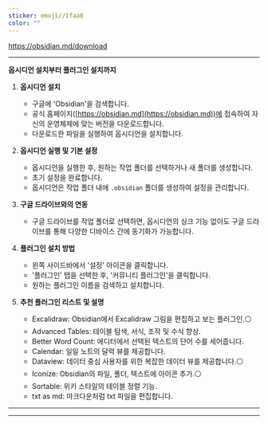 ```yaml
---
sticker: emoji//1faa8
color: ""
---
```

https://obsidian.md/download

---

**옵시디언 설치부터 플러그인 설치까지**

1. **옵시디언 설치**
   - 구글에 'Obsidian'을 검색합니다.
   - 공식 홈페이지([https://obsidian.md](https://obsidian.md))에 접속하여 자신의 운영체제에 맞는 버전을 다운로드합니다.
   - 다운로드한 파일을 실행하여 옵시디언을 설치합니다.

2. **옵시디언 실행 및 기본 설정**
   - 옵시디언을 실행한 후, 원하는 작업 폴더를 선택하거나 새 폴더를 생성합니다.
   - 초기 설정을 완료합니다.
   - 옵시디언은 작업 폴더 내에 `.obsidian` 폴더를 생성하여 설정을 관리합니다.

3. **구글 드라이브와의 연동**
   - 구글 드라이브를 작업 폴더로 선택하면, 옵시디언의 싱크 기능 없이도 구글 드라이브를 통해 다양한 디바이스 간에 동기화가 가능합니다.

4. **플러그인 설치 방법**
   - 왼쪽 사이드바에서 '설정' 아이콘을 클릭합니다.
   - '플러그인' 탭을 선택한 후, '커뮤니티 플러그인'을 클릭합니다.
   - 원하는 플러그인 이름을 검색하고 설치합니다.

5. **추천 플러그인 리스트 및 설명**
	- Excalidraw: Obsidian에서 Excalidraw 그림을 편집하고 보는 플러그인.⚪
   	- Advanced Tables: 테이블 탐색, 서식, 조작 및 수식 향상.
	- Better Word Count: 에디터에서 선택된 텍스트의 단어 수를 세어줍니다.
	- Calendar: 일일 노트의 달력 뷰를 제공합니다.
	- Dataview: 데이터 중심 사용자를 위한 복잡한 데이터 뷰를 제공합니다.⚪
	- Iconize: Obsidian의 파일, 폴더, 텍스트에 아이콘 추가.⚪
	- Sortable: 위키 스타일의 테이블 정렬 기능.
	- txt as md: 마크다운처럼 txt 파일을 편집합니다.
******

---
